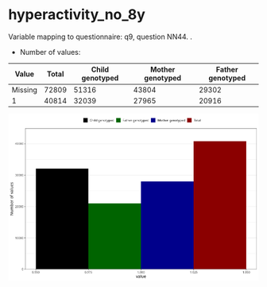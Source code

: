 # hyperactivity_no_8y
Variable mapping to questionnaire: q9, question NN44.
.
- Number of values:

| Value | Total | Child genotyped | Mother genotyped | Father genotyped |
| ----- | ----- | --------------- | ---------------- | ---------------- |
| Missing | 72809 | 51316 | 43804 | 29302 |
| 1 | 40814 | 32039 | 27965 |20916 |



![](hyperactivity_no_8y_n.png)



